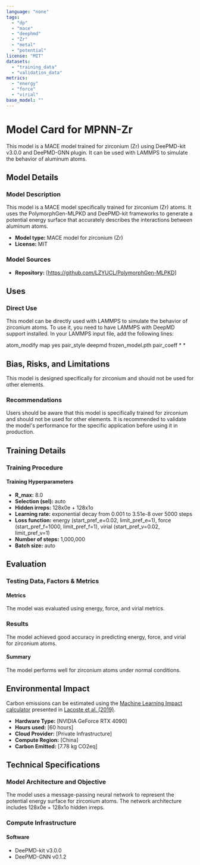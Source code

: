 ```yaml
---
language: "none"
tags:
  - "dp"
  - "mace"
  - "deephmd"
  - "Zr"
  - "metal"
  - "potential"
license: "MIT"
datasets:
  - "training_data"
  - "validation_data"
metrics:
  - "energy"
  - "force"
  - "virial"
base_model: ""
---
```


# Model Card for MPNN-Zr

This model is a MACE model trained for zirconium (Zr) using DeePMD-kit v3.0.0 and DeePMD-GNN plugin. It can be used with LAMMPS to simulate the behavior of aluminum atoms.

## Model Details

### Model Description

This model is a MACE model specifically trained for zirconium (Zr) atoms. It uses the PolymorphGen-MLPKD and DeePMD-kit frameworks to generate a potential energy surface that accurately describes the interactions between aluminum atoms.

- **Model type:** MACE model for zirconium (Zr)
- **License:** MIT

### Model Sources

- **Repository:** [https://github.com/LZYUCL/PolymorphGen-MLPKD]

## Uses

### Direct Use

This model can be directly used with LAMMPS to simulate the behavior of zirconium atoms. To use it, you need to have LAMMPS with DeepMD support installed. In your LAMMPS input file, add the following lines:

atom_modify map yes
pair_style deepmd frozen_model.pth
pair_coeff * *


## Bias, Risks, and Limitations

This model is designed specifically for zirconium and should not be used for other elements.

### Recommendations

Users should be aware that this model is specifically trained for zirconium and should not be used for other elements. It is recommended to validate the model's performance for the specific application before using it in production.

## Training Details

### Training Procedure

#### Training Hyperparameters

- **R_max:** 8.0
- **Selection (sel):** auto
- **Hidden irreps:** 128x0e + 128x1o
- **Learning rate:** exponential decay from 0.001 to 3.51e-8 over 5000 steps
- **Loss function:** energy (start_pref_e=0.02, limit_pref_e=1), force (start_pref_f=1000, limit_pref_f=1), virial (start_pref_v=0.02, limit_pref_v=1)
- **Number of steps:** 1,000,000
- **Batch size:** auto

## Evaluation

### Testing Data, Factors & Metrics

#### Metrics

The model was evaluated using energy, force, and virial metrics.

### Results

The model achieved good accuracy in predicting energy, force, and virial for zirconium atoms.

#### Summary

The model performs well for zirconium atoms under normal conditions.

## Environmental Impact

Carbon emissions can be estimated using the [Machine Learning Impact calculator](https://mlco2.github.io/impact#compute) presented in [Lacoste et al. (2019)](https://arxiv.org/abs/1910.09700).

- **Hardware Type:** [NVIDIA GeForce RTX 4090]
- **Hours used:** [60 hours]
- **Cloud Provider:** [Private Infrastructure]
- **Compute Region:** [China]
- **Carbon Emitted:** [7.78 kg CO2eq]

## Technical Specifications

### Model Architecture and Objective

The model uses a message-passing neural network to represent the potential energy surface for zirconium atoms. The network architecture includes 128x0e + 128x1o hidden irreps.

### Compute Infrastructure

#### Software

- DeePMD-kit v3.0.0
- DeePMD-GNN v0.1.2
